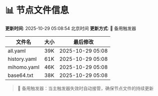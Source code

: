 # 📊 节点文件信息

**更新时间**: 2025-10-29 05:08:54 北京时间
**更新方式**: 🔄 备用触发器

| 文件名 | 大小 | 最后修改 |
|--------|------|----------|
| all.yaml | 39K | 2025-10-29 05:08 |
| history.yaml | 61K | 2025-10-29 05:08 |
| mihomo.yaml | 46K | 2025-10-29 05:08 |
| base64.txt | 38K | 2025-10-29 05:08 |

> 🔄 备用触发器：当主触发器失效时自动接管，确保节点文件的持续更新
